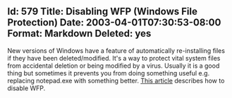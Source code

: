 Id: 579
Title: Disabling WFP (Windows File Protection)
Date: 2003-04-01T07:30:53-08:00
Format: Markdown
Deleted: yes
--------------
New versions of Windows have a feature of automatically re-installing
files if they have been deleted/modified. It's a way to protect vital
system files from accidental deletion or being modified by a virus.
Usually it is a good thing but sometimes it prevents you from doing
something useful e.g. replacing notepad.exe with something better. [This
article](http://support.microsoft.com/default.aspx?scid=kb%3Ben-us%3B222473)
describes how to disable WFP.
